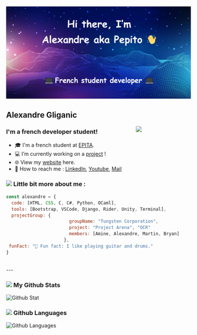![Banniere picture](https://raw.githubusercontent.com/Alexandre-Gliganic/Alexandre-Gliganic/master/baniere-github-v2.jpg)

## Alexandre Gliganic

<img align='right' src="https://i.giphy.com/media/IeRdg7gLkfK1ly2mFU/giphy.webp" width="150">

### I'm a french developer student!
- 🎓 I'm a french student at [EPITA][epita].
- 💻 I’m currently working on a [project][websiteproject] !
- 🌐 View my [website][website] here.
- 📩 How to reach me : [LinkedIn][linkedin], [Youtube][youtube], [Mail][mail]

### <img src="https://media.giphy.com/media/mtAU9hD8qdrBC/giphy.gif" width="50"> Little bit more about me :
```javascript
const alexandre = {
  code: [HTML, CSS, C, C#, Python, OCaml],
  tools: [Bootstrap, VSCode, Django, Rider, Unity, Terminal],
  projectGroup: {
                        groupName: "Tungsten Corporation",
                        project: "Project Arena", "OCR"
                        members: [Amine, Alexandre, Martin, Bryan]
                      },
 funFact: "🎸 Fun fact: I like playing guitar and drums."
}
```
<br />
---

### <img src="https://media.giphy.com/media/jQDGQlcdmuyWbVpomT/giphy.gif" width="40"> My Github Stats 

![Github Stat](https://github-readme-stats-git-master.alexandre-gliganic.vercel.app//api?username=alexandre-gliganic&show_icons=true&theme=chartreuse-dark&hide_border=true&count_private=true&include_all_commits=true)



### <img src="https://media.giphy.com/media/jQDGQlcdmuyWbVpomT/giphy.gif" width="40"> Github Languages
![Github Languages](https://github-readme-stats-git-master.alexandre-gliganic.vercel.app/api/top-langs/?username=alexandre-gliganic&langs_count=8&theme=chartreuse-dark)


[website]: https://alexandregliganic.fr
[websiteproject]: https://www.alexandregliganic.fr/projets.html
[youtube]: https://www.youtube.com/channel/UCKX6bcwoQZ-B5nfRiMTZkqg
[epita]: https://www.epita.fr/
[linkedin]: https://www.linkedin.com/in/alexandre-gliganic-1a4bb41ba/
[mail]: mailto:alexandre.gliganic@outlook.com

